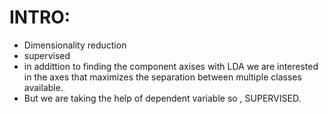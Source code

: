 # INTRO:

- Dimensionality reduction
- supervised
- in addittion to finding the component axises with LDA we are interested in the axes that maximizes the separation between multiple classes available.
- But we are taking the help of dependent variable so , SUPERVISED.
